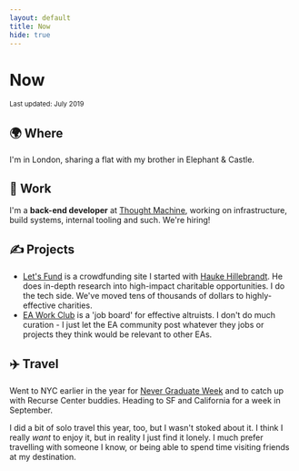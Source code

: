 ```yaml
---
layout: default
title: Now
hide: true
---
```


# Now

<small>Last updated: July 2019</small>

## 🌍 Where

I'm in London, sharing a flat with my brother in Elephant & Castle.

## 💼 Work

I'm a **back-end developer** at [Thought Machine](http://thoughtmachine.net), working on infrastructure, build systems, internal tooling and such. We're hiring!

## ✍️ Projects

* [Let's Fund](http://lets-fund.org) is a crowdfunding site I started with [Hauke Hillebrandt](http://uke.pm). He does in-depth research into high-impact charitable opportunities. I do the tech side. We've moved tens of thousands of dollars to highly-effective charities.
* [EA Work Club](http://eawork.club) is a 'job board' for effective altruists. I don't do much curation - I just let the EA community post whatever they jobs or projects they think would be relevant to other EAs.

## ✈️ Travel

Went to NYC earlier in the year for [Never Graduate Week](https://twitter.com/recursecenter/status/1129508039336321025) and to catch up with Recurse Center buddies. Heading to SF and California for a week in September.

I did a bit of solo travel this year, too, but I wasn't stoked about it. I think I really _want_ to enjoy it, but in reality I just find it lonely. I much prefer travelling with someone I know, or being able to spend time visiting friends at my destination.
